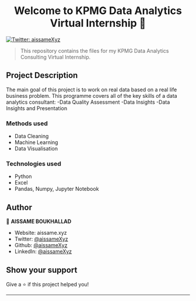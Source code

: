 <h1 align="center">Welcome to KPMG Data Analytics Virtual Internship 👋</h1>
<p>
  <a href="https://twitter.com/aissameXyz" target="_blank">
    <img alt="Twitter: aissameXyz" src="https://img.shields.io/twitter/follow/aissameXyz.svg?style=social" />
  </a>
</p>

> This repository contains the files for my KPMG Data Analytics Consulting Virtual Internship.

## Project Description
The main goal of this project is to work on real data based on a real life business problem. 
This programme covers all of the key skills of a data analytics consultant:
-Data Quality Assessment
-Data Insights
-Data Insights and Presentation

### Methods used
* Data Cleaning
* Machine Learning
* Data Visualisation

### Technologies used
* Python
* Excel
* Pandas, Numpy, Jupyter Notebook

## Author

👤 **AISSAME BOUKHALLAD**

* Website: aissame.xyz
* Twitter: [@aissameXyz](https://twitter.com/aissameXyz)
* Github: [@aissameXyz](https://github.com/aissameXyz)
* LinkedIn: [@aissameXyz](https://linkedin.com/in/aissameXyz)

## Show your support

Give a ⭐️ if this project helped you!

***
